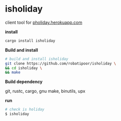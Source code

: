 # isholiday 
client tool for [pholiday.herokuapp.com](https://pholiday.herokuapp.com/)


**install**

```sh
cargo install isholiday
```

**Build and install**

```sh
# build and install isholiday 
git clone https://github.com/robatipoor/isholiday \
&& cd isholiday \
&& make 
```

**Build dependency**

git, rustc, cargo, gnu make, binutils, upx

**run**

```sh
# check is holiday
$ isholiday 
```
